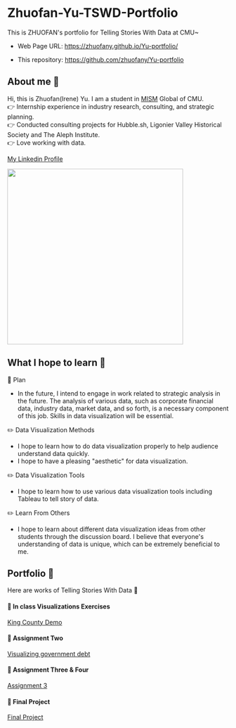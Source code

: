 # Zhuofan-Yu-TSWD-Portfolio  
This is ZHUOFAN's portfolio for Telling Stories With Data at CMU~  
* Web Page URL: https://zhuofany.github.io/Yu-portfolio/  

* This repository: https://github.com/zhuofany/Yu-portfolio    

## About me 🐬
Hi, this is Zhuofan(Irene) Yu. I am a student in [MISM](https://www.heinz.cmu.edu/programs/information-systems-management-master/) Global of CMU.  
👉 Internship experience in industry research, consulting, and strategic planning.  
👉 Conducted consulting projects for Hubble.sh, Ligonier Valley Historical Society and The Aleph Institute.  
👉 Love working with data.  

[My Linkedin Profile](https://www.linkedin.com/in/zhuofan-yu-502656233/)  
  
<img src="https://user-images.githubusercontent.com/113551358/213948752-1d757669-aa73-4208-b0bd-2337585bc815.jpg" width="400"/>


## What I hope to learn 🔔
🎯 Plan  
*  In the future, I intend to engage in work related to strategic analysis in the future. The analysis of various data, such as corporate financial data, industry data, market data, and so forth, is a necessary component of this job. Skills in data visualization will be essential.

✏️  Data Visualization Methods  
* I hope to learn how to do data visualization properly to help audience understand data quickly.  
* I hope to have a pleasing "aesthetic" for data visualization.  

✏️  Data Visualization Tools  
* I hope to learn how to use various data visualization tools including Tableau to tell story of data.  

✏️  Learn From Others  
* I hope to learn about different data visualization ideas from other students through the discussion board. I believe that everyone's understanding of data is unique, which can be extremely beneficial to me.

## Portfolio 📃
Here are works of Telling Stories With Data 🌻  
#### 📌 In class Visualizations Exercises  
[King County Demo](king-county-demo.md)  

#### 📌 Assignment Two  
[Visualizing government debt](government-debt.md) 

#### 📌 Assignment Three & Four
[Assignment 3](assignment-three.md)   

#### 👑 Final Project  
[Final Project](Final-Project.md)  

